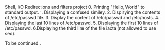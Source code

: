 Shell, I/O Redirections and filters project
0. Printing "Hello, World" to standard output. 1. Displaying a confused similey. 2. Displaying the contents of /etc/passwd file. 3. Display the content of /etc/passwd and /etc/hosts. 4. Displaying the last 10 lines of /etc/passwd. 5. Displaying the first 10 lines of /etc/passwd. 6.Displaying the third line of the file iacta (not allowed to use sed). 

To be continued..
